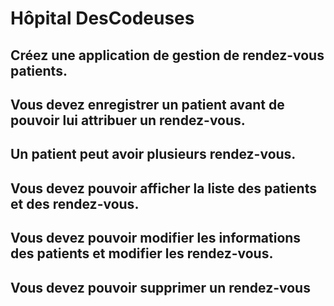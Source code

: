 # Hôpital DesCodeuses

## Créez une application de gestion de rendez-vous patients.

## Vous devez enregistrer un patient avant de pouvoir lui attribuer un rendez-vous.

## Un patient peut avoir plusieurs rendez-vous.

## Vous devez pouvoir afficher la liste des patients et des rendez-vous.

## Vous devez pouvoir modifier les informations des patients et modifier les rendez-vous.

## Vous devez pouvoir supprimer un rendez-vous
